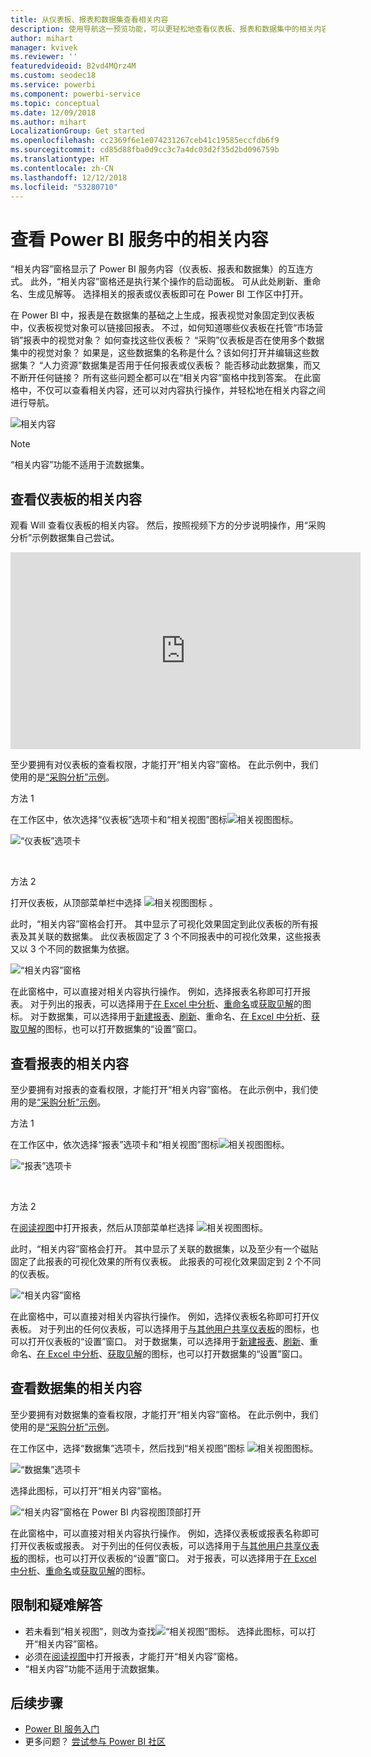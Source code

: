 ```yaml
---
title: 从仪表板、报表和数据集查看相关内容
description: 使用导航这一预览功能，可以更轻松地查看仪表板、报表和数据集中的相关内容
author: mihart
manager: kvivek
ms.reviewer: ''
featuredvideoid: B2vd4MQrz4M
ms.custom: seodec18
ms.service: powerbi
ms.component: powerbi-service
ms.topic: conceptual
ms.date: 12/09/2018
ms.author: mihart
LocalizationGroup: Get started
ms.openlocfilehash: cc2369f6e1e074231267ceb41c19585eccfdb6f9
ms.sourcegitcommit: cd85d88fba0d9cc3c7a4dc03d2f35d2bd096759b
ms.translationtype: HT
ms.contentlocale: zh-CN
ms.lasthandoff: 12/12/2018
ms.locfileid: "53280710"
---
```

# <a name="view-related-content-in-power-bi-service"></a>查看 Power BI 服务中的相关内容
“相关内容”窗格显示了 Power BI 服务内容（仪表板、报表和数据集）的互连方式。 此外，“相关内容”窗格还是执行某个操作的启动面板。 可从此处刷新、重命名、生成见解等。 选择相关的报表或仪表板即可在 Power BI 工作区中打开。   

在 Power BI 中，报表是在数据集的基础之上生成，报表视觉对象固定到仪表板中，仪表板视觉对象可以链接回报表。 不过，如何知道哪些仪表板在托管“市场营销”报表中的视觉对象？ 如何查找这些仪表板？ “采购”仪表板是否在使用多个数据集中的视觉对象？ 如果是，这些数据集的名称是什么？该如何打开并编辑这些数据集？ “人力资源”数据集是否用于任何报表或仪表板？ 能否移动此数据集，而又不断开任何链接？ 所有这些问题全都可以在“相关内容”窗格中找到答案。  在此窗格中，不仅可以查看相关内容，还可以对内容执行操作，并轻松地在相关内容之间进行导航。

![相关内容](./media/end-user-related/power-bi-view-related-dashboard-new.png)

> [!NOTE]
> “相关内容”功能不适用于流数据集。
> 
> 

## <a name="view-related-content-for-a-dashboard"></a>查看仪表板的相关内容
观看 Will 查看仪表板的相关内容。 然后，按照视频下方的分步说明操作，用“采购分析”示例数据集自己尝试。

<iframe width="560" height="315" src="https://www.youtube.com/embed/B2vd4MQrz4M#t=3m05s" frameborder="0" allowfullscreen></iframe>


至少要拥有对仪表板的查看权限，才能打开“相关内容”窗格。 在此示例中，我们使用的是[“采购分析”示例](../sample-procurement.md)。

方法 1

在工作区中，依次选择“仪表板”选项卡和“相关视图”图标![相关视图图标](./media/end-user-related/power-bi-view-related-icon-new.png)。

![“仪表板”选项卡](./media/end-user-related/power-bi-view-related-dash-newer.png)

<br>

方法 2

打开仪表板，从顶部菜单栏中选择   ![相关视图图标](./media/end-user-related/power-bi-view-related-new.png) 。

此时，“相关内容”窗格会打开。 其中显示了可视化效果固定到此仪表板的所有报表及其关联的数据集。 此仪表板固定了 3 个不同报表中的可视化效果，这些报表又以 3 个不同的数据集为依据。

![“相关内容”窗格](./media/end-user-related/power-bi-view-related-dashboard-new.png)

在此窗格中，可以直接对相关内容执行操作。  例如，选择报表名称即可打开报表。  对于列出的报表，可以选择用于[在 Excel 中分析](../service-analyze-in-excel.md)、[重命名](../service-rename.md)或[获取见解](end-user-insights.md)的图标。 对于数据集，可以选择用于[新建报表](../service-report-create-new.md)、[刷新](../refresh-data.md)、重命名、[在 Excel 中分析](../service-analyze-in-excel.md)、[获取见解](end-user-insights.md)的图标，也可以打开数据集的“设置”窗口。  

## <a name="view-related-content-for-a-report"></a>查看报表的相关内容
至少要拥有对报表的查看权限，才能打开“相关内容”窗格。 在此示例中，我们使用的是[“采购分析”示例](../sample-procurement.md)。

方法 1

在工作区中，依次选择“报表”选项卡和“相关视图”图标![相关视图图标](./media/end-user-related/power-bi-view-related-icon-new.png)。

![“报表”选项卡](./media/end-user-related/power-bi-view-related-report-newer.png)

<br>

方法 2

在[阅读视图](end-user-reading-view.md)中打开报表，然后从顶部菜单栏选择 ![相关视图图标](./media/end-user-related/power-bi-view-related-new.png)。

此时，“相关内容”窗格会打开。 其中显示了关联的数据集，以及至少有一个磁贴固定了此报表的可视化效果的所有仪表板。 此报表的可视化效果固定到 2 个不同的仪表板。

![“相关内容”窗格](./media/end-user-related/power-bi-view-related-report.png)

在此窗格中，可以直接对相关内容执行操作。  例如，选择仪表板名称即可打开仪表板。  对于列出的任何仪表板，可以选择用于[与其他用户共享仪表板](../service-share-dashboards.md)的图标，也可以打开仪表板的“设置”窗口。 对于数据集，可以选择用于[新建报表](../service-report-create-new.md)、[刷新](../refresh-data.md)、重命名、[在 Excel 中分析](../service-analyze-in-excel.md)、[获取见解](end-user-insights.md)的图标，也可以打开数据集的“设置”窗口。  

## <a name="view-related-content-for-a-dataset"></a>查看数据集的相关内容
至少要拥有对数据集的查看权限，才能打开“相关内容”窗格。 在此示例中，我们使用的是[“采购分析”示例](../sample-procurement.md)。

在工作区中，选择“数据集”选项卡，然后找到“相关视图”图标 ![相关视图图标](./media/end-user-related/power-bi-view-related-icon-new.png)。

![“数据集”选项卡](./media/end-user-related/power-bi-view-related-dataset-newer.png)

选择此图标，可以打开“相关内容”窗格。

![“相关内容”窗格在 Power BI 内容视图顶部打开](media/end-user-related/power-bi-datasets.png)

在此窗格中，可以直接对相关内容执行操作。 例如，选择仪表板或报表名称即可打开仪表板或报表。  对于列出的任何仪表板，可以选择用于[与其他用户共享仪表板](../service-share-dashboards.md)的图标，也可以打开仪表板的“设置”窗口。 对于报表，可以选择用于[在 Excel 中分析](../service-analyze-in-excel.md)、[重命名](../service-rename.md)或[获取见解](end-user-insights.md)的图标。  

## <a name="limitations-and-troubleshooting"></a>限制和疑难解答
* 若未看到“相关视图”，则改为查找![“相关视图”图标](./media/end-user-related/power-bi-view-related-icon-new.png)。 选择此图标，可以打开“相关内容”窗格。
* 必须在[阅读视图](end-user-reading-view.md)中打开报表，才能打开“相关内容”窗格。
* “相关内容”功能不适用于流数据集。

## <a name="next-steps"></a>后续步骤
* [Power BI 服务入门](../service-get-started.md)
* 更多问题？ [尝试参与 Power BI 社区](http://community.powerbi.com/)

